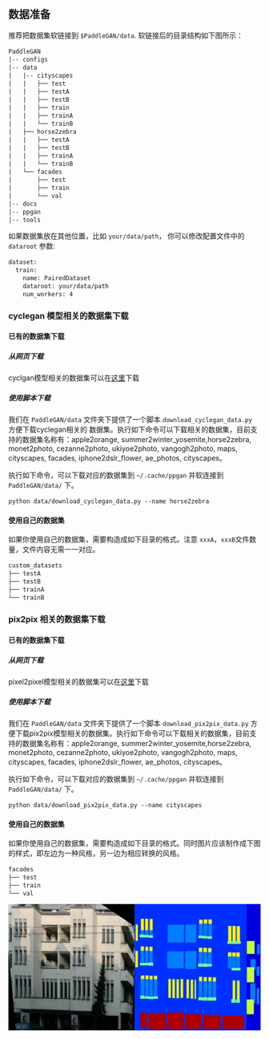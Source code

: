 ## 数据准备

推荐把数据集软链接到 `$PaddleGAN/data`. 软链接后的目录结构如下图所示：

```
PaddleGAN
|-- configs
|-- data
|   |-- cityscapes
|   |   ├── test
|   |   ├── testA
|   |   ├── testB
|   |   ├── train
|   |   ├── trainA
|   |   └── trainB
|   ├── horse2zebra
|   |   ├── testA
|   |   ├── testB
|   |   ├── trainA
|   |   └── trainB
|   └── facades
|       ├── test
|       ├── train
|       └── val
|-- docs
|-- ppgan
|-- tools

```

如果数据集放在其他位置，比如 ```your/data/path```，
你可以修改配置文件中的 ```dataroot``` 参数:

```
dataset:
  train:
    name: PairedDataset
    dataroot: your/data/path
    num_workers: 4
```

### cyclegan 模型相关的数据集下载

#### 已有的数据集下载

##### 从网页下载
cyclgan模型相关的数据集可以在[这里](https://people.eecs.berkeley.edu/~taesung_park/CycleGAN/datasets/)下载

##### 使用脚本下载
我们在 ```PaddleGAN/data``` 文件夹下提供了一个脚本 ```download_cyclegan_data.py``` 方便下载cyclegan相关的
数据集。执行如下命令可以下载相关的数据集，目前支持的数据集名称有：apple2orange, summer2winter_yosemite,horse2zebra, monet2photo, cezanne2photo, ukiyoe2photo, vangogh2photo, maps, cityscapes, facades, iphone2dslr_flower, ae_photos, cityscapes。

执行如下命令，可以下载对应的数据集到 ```~/.cache/ppgan``` 并软连接到 ```PaddleGAN/data/``` 下。
```
python data/download_cyclegan_data.py --name horse2zebra
```
#### 使用自己的数据集
如果你使用自己的数据集，需要构造成如下目录的格式。注意 ```xxxA```，```xxxB```文件数量，文件内容无需一一对应。
```
custom_datasets
├── testA
├── testB
├── trainA
└── trainB
```

### pix2pix 相关的数据集下载

#### 已有的数据集下载

##### 从网页下载
pixel2pixel模型相关的数据集可以在[这里](hhttps://people.eecs.berkeley.edu/~tinghuiz/projects/pix2pix/datasets/)下载

##### 使用脚本下载
我们在 ```PaddleGAN/data``` 文件夹下提供了一个脚本 ```download_pix2pix_data.py``` 方便下载pix2pix模型相关的数据集。执行如下命令可以下载相关的数据集，目前支持的数据集名称有：apple2orange, summer2winter_yosemite,horse2zebra, monet2photo, cezanne2photo, ukiyoe2photo, vangogh2photo, maps, cityscapes, facades, iphone2dslr_flower, ae_photos, cityscapes。

执行如下命令，可以下载对应的数据集到 ```~/.cache/ppgan``` 并软连接到 ```PaddleGAN/data/``` 下。
```
python data/download_pix2pix_data.py --name cityscapes
```

#### 使用自己的数据集
如果你使用自己的数据集，需要构造成如下目录的格式。同时图片应该制作成下图的样式，即左边为一种风格，另一边为相应转换的风格。

```
facades
├── test
├── train
└── val
```

![](./imgs/1.jpg)
